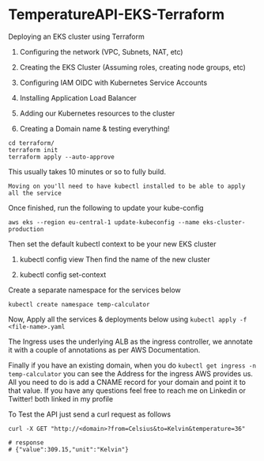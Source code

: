 # TemperatureAPI-EKS-Terraform
Deploying an EKS cluster using Terraform


1. Configuring the network (VPC, Subnets, NAT, etc)

2. Creating the EKS Cluster (Assuming roles, creating node groups, etc)

3. Configuring IAM OIDC with Kubernetes Service Accounts

4. Installing Application Load Balancer

5. Adding our Kubernetes resources to the cluster

6. Creating a Domain name & testing everything!

```shell
cd terraform/
terraform init
terraform apply --auto-approve
```

This usually takes 10 minutes or so to fully build.

`Moving on you'll need to have kubectl installed to be able to apply all the service`

Once finished, run the following to update your kube-config

```shell
aws eks --region eu-central-1 update-kubeconfig --name eks-cluster-production
```

Then set the default kubectl context to be your new EKS cluster

1. kubectl config view Then find the name of the new cluster

2. kubectl config set-context <name>

Create a separate namespace for the services below

```kubectl create namespace temp-calculator```


Now, Apply all the services & deployments below using ```kubectl apply -f <file-name>.yaml```

The Ingress uses the underlying ALB as the ingress controller, we annotate it with a couple of annotations as per AWS Documentation.

Finally if you have an existing domain, when you do ```kubectl get ingress -n temp-calculator``` you can see the Address for the ingress AWS provides us. All you need to do is add a CNAME record for your domain and point it to that value. If you have any questions feel free to reach me on Linkedin or Twitter! both linked in my profile

To Test the API just send a curl request as follows

```shell
curl -X GET "http://<domain>?from=Celsius&to=Kelvin&temperature=36"

# response
# {"value":309.15,"unit":"Kelvin"}
```